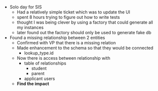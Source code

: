 
- Solo day for SIS 
	- Had a relatively simple ticket which was to update the UI 
	- spent 8 hours trying to figure out how to write tests 
	- thought I was being clever by using a factory that could generate all my instances 
	- later found out the factory should only be used to generate fake db 
- Found a missing relationship between 2 entities 
	- Confirmed with VP that there is a missing relation 
	- Made enhancement to the schema so that they would be connected
		- lookup_type.id 
	- Now there is access between relationship with 
		- table of relationships 
			- student 
			- parent 
		- applicant users 
	- **Find the impact** 